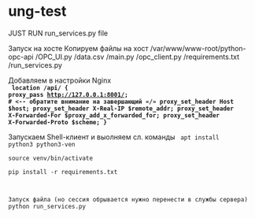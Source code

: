 # ung-test

JUST RUN run_services.py file

Запуск на хосте
Копируем файлы на хост
  /var/www/www-root/python-opc-api
    /OPC_UI.py
    /data.csv
    /main.py
    /opc_client.py
    /requirements.txt
    /run_services.py

Добавляем в настройки Nginx
<br>
<code>
<b>location /api/ {
        proxy_pass         http://127.0.0.1:8001/;    # <-- обратите внимание на завершающий «/»
        proxy_set_header   Host            $host;
        proxy_set_header   X-Real-IP       $remote_addr;
        proxy_set_header   X-Forwarded-For $proxy_add_x_forwarded_for;
        proxy_set_header   X-Forwarded-Proto $scheme;
    }
 </b> 
 </code>

 Запускаем Shell-клиент и выолняем сл. команды
  <code>
  apt install python3 python3-ven  
  source venv/bin/activate  
  pip install -r requirements.txt 

  Запуск файла (но сессия обрывается нужно перенести в службы сервера)
  python run_services.py     
  </code>
